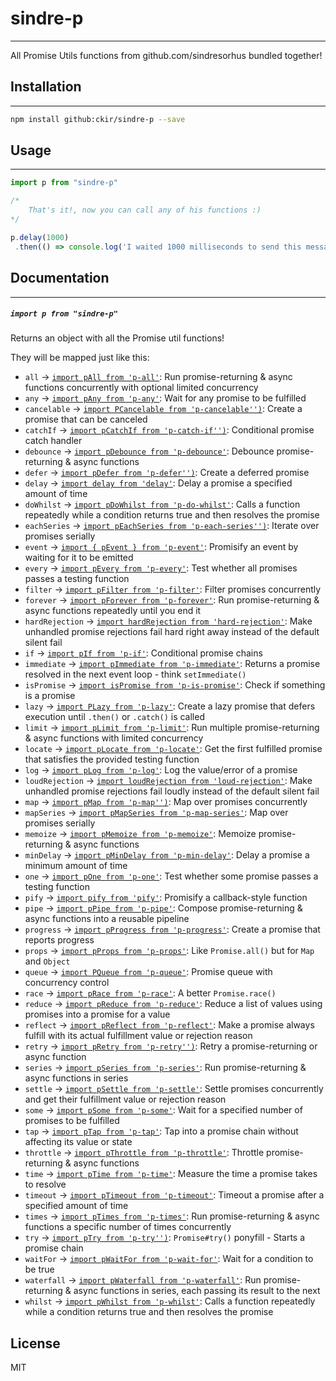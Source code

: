 # sindre-p 
---


All Promise Utils functions from github.com/sindresorhus bundled together!

## Installation
---

```sh
npm install github:ckir/sindre-p --save
```

## Usage
---

```javascript
import p from "sindre-p"

/*
    That's it!, now you can call any of his functions :)
*/

p.delay(1000)
 .then(() => console.log('I waited 1000 milliseconds to send this message! :D'))

```

## Documentation
---
##### `import p from "sindre-p"`

Returns an object with all the Promise util functions!

They will be mapped just like this:

- `all` -> [`import pAll from 'p-all'`](https://github.com/sindresorhus/p-all): Run promise-returning &amp; async functions concurrently with optional limited concurrency
- `any` -> [`import pAny from 'p-any'`](https://github.com/sindresorhus/p-any): Wait for any promise to be fulfilled
- `cancelable` -> [`import PCancelable from 'p-cancelable'')`](https://github.com/sindresorhus/p-cancelable): Create a promise that can be canceled
- `catchIf` -> [`import pCatchIf from 'p-catch-if'')`](https://github.com/sindresorhus/p-catch-if): Conditional promise catch handler
- `debounce` -> [`import pDebounce from 'p-debounce'`](https://github.com/sindresorhus/p-debounce): Debounce promise-returning &amp; async functions
- `defer` -> [`import pDefer from 'p-defer'')`](https://github.com/sindresorhus/p-defer): Create a deferred promise
- `delay` -> [`import delay from 'delay'`](https://github.com/sindresorhus/delay): Delay a promise a specified amount of time
- `doWhilst` -> [`import pDoWhilst from 'p-do-whilst'`](https://github.com/sindresorhus/p-do-whilst): Calls a function repeatedly while a condition returns true and then resolves the promise
- `eachSeries` -> [`import pEachSeries from 'p-each-series'')`](https://github.com/sindresorhus/p-each-series): Iterate over promises serially
- `event` -> [`import { pEvent } from 'p-event'`](https://github.com/sindresorhus/p-event): Promisify an event by waiting for it to be emitted
- `every` -> [`import pEvery from 'p-every'`](https://github.com/kevva/p-every): Test whether all promises passes a testing function
- `filter` -> [`import pFilter from 'p-filter'`](https://github.com/sindresorhus/p-filter): Filter promises concurrently
- `forever` -> [`import pForever from 'p-forever'`](https://github.com/sindresorhus/p-forever): Run promise-returning &amp; async functions repeatedly until you end it
- `hardRejection` -> [`import hardRejection from 'hard-rejection'`](https://github.com/sindresorhus/hard-rejection): Make unhandled promise rejections fail hard right away instead of the default silent fail
- `if` -> [`import pIf from 'p-if'`](https://github.com/sindresorhus/p-if): Conditional promise chains
- `immediate` -> [`import pImmediate from 'p-immediate'`](https://github.com/sindresorhus/p-immediate): Returns a promise resolved in the next event loop - think `setImmediate()`
- `isPromise` -> [`import isPromise from 'p-is-promise'`](https://github.com/sindresorhus/p-is-promise): Check if something is a promise
- `lazy` -> [`import PLazy from 'p-lazy'`](https://github.com/sindresorhus/p-lazy): Create a lazy promise that defers execution until `.then()` or `.catch()` is called
- `limit` -> [`import pLimit from 'p-limit'`](https://github.com/sindresorhus/p-limit): Run multiple promise-returning &amp; async functions with limited concurrency
- `locate` -> [`import pLocate from 'p-locate'`](https://github.com/sindresorhus/p-locate): Get the first fulfilled promise that satisfies the provided testing function
- `log` -> [`import pLog from 'p-log'`](https://github.com/sindresorhus/p-log): Log the value/error of a promise
- `loudRejection` -> [`import loudRejection from 'loud-rejection'`](https://github.com/sindresorhus/loud-rejection): Make unhandled promise rejections fail loudly instead of the default silent fail
- `map` -> [`import pMap from 'p-map'')`](https://github.com/sindresorhus/p-map): Map over promises concurrently
- `mapSeries` -> [`import pMapSeries from 'p-map-series'`](https://github.com/sindresorhus/p-map-series): Map over promises serially
- `memoize` -> [`import pMemoize from 'p-memoize'`](https://github.com/sindresorhus/p-memoize): Memoize promise-returning &amp; async functions
- `minDelay` -> [`import pMinDelay from 'p-min-delay'`](https://github.com/sindresorhus/p-min-delay): Delay a promise a minimum amount of time
- `one` -> [`import pOne from 'p-one'`](https://github.com/kevva/p-one): Test whether some promise passes a testing function
- `pify` -> [`import pify from 'pify'`](https://github.com/sindresorhus/pify): Promisify a callback-style function
- `pipe` -> [`import pPipe from 'p-pipe'`](https://github.com/sindresorhus/p-pipe): Compose promise-returning &amp; async functions into a reusable pipeline
- `progress` -> [`import pProgress from 'p-progress'`](https://github.com/sindresorhus/p-progress): Create a promise that reports progress
- `props` -> [`import pProps from 'p-props'`](https://github.com/sindresorhus/p-props): Like `Promise.all()` but for `Map` and `Object`
- `queue` -> [`import PQueue from 'p-queue'`](https://github.com/sindresorhus/p-queue): Promise queue with concurrency control
- `race` -> [`import pRace from 'p-race'`](https://github.com/sindresorhus/p-race): A better `Promise.race()`
- `reduce` -> [`import pReduce from 'p-reduce'`](https://github.com/sindresorhus/p-reduce): Reduce a list of values using promises into a promise for a value
- `reflect` -> [`import pReflect from 'p-reflect'`](https://github.com/sindresorhus/p-reflect): Make a promise always fulfill with its actual fulfillment value or rejection reason
- `retry` -> [`import pRetry from 'p-retry'')`](https://github.com/sindresorhus/p-retry): Retry a promise-returning or async function
- `series` -> [`import pSeries from 'p-series'`](https://github.com/sindresorhus/p-series): Run promise-returning &amp; async functions in series
- `settle` -> [`import pSettle from 'p-settle'`](https://github.com/sindresorhus/p-settle): Settle promises concurrently and get their fulfillment value or rejection reason
- `some` -> [`import pSome from 'p-some'`](https://github.com/sindresorhus/p-some): Wait for a specified number of promises to be fulfilled
- `tap` -> [`import pTap from 'p-tap'`](https://github.com/sindresorhus/p-tap): Tap into a promise chain without affecting its value or state
- `throttle` -> [`import pThrottle from 'p-throttle'`](https://github.com/sindresorhus/p-throttle): Throttle promise-returning &amp; async functions
- `time` -> [`import pTime from 'p-time'`](https://github.com/sindresorhus/p-time): Measure the time a promise takes to resolve
- `timeout` -> [`import pTimeout from 'p-timeout'`](https://github.com/sindresorhus/p-timeout): Timeout a promise after a specified amount of time
- `times` -> [`import pTimes from 'p-times'`](https://github.com/sindresorhus/p-times): Run promise-returning &amp; async functions a specific number of times concurrently
- `try` -> [`import pTry from 'p-try'')`](https://github.com/sindresorhus/p-try): `Promise#try()` ponyfill - Starts a promise chain
- `waitFor` -> [`import pWaitFor from 'p-wait-for'`](https://github.com/sindresorhus/p-wait-for): Wait for a condition to be true
- `waterfall` -> [`import pWaterfall from 'p-waterfall'`](https://github.com/sindresorhus/p-waterfall): Run promise-returning &amp; async functions in series, each passing its result to the next
- `whilst` -> [`import pWhilst from 'p-whilst'`](https://github.com/sindresorhus/p-whilst): Calls a function repeatedly while a condition returns true and then resolves the promise

## License

MIT
